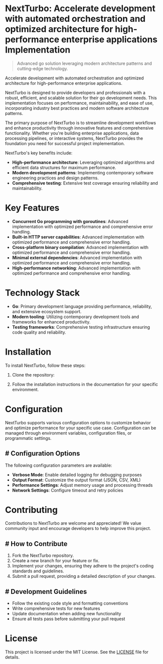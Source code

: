 <!-- fallback_NextTurbo_20250727061445_25152 -->

# NextTurbo: Accelerate development with automated orchestration and optimized architecture for high-performance enterprise applications Implementation
> Advanced go solution leveraging modern architecture patterns and cutting-edge technology.

Accelerate development with automated orchestration and optimized architecture for high-performance enterprise applications.

NextTurbo is designed to provide developers and professionals with a robust, efficient, and scalable solution for their go development needs. This implementation focuses on performance, maintainability, and ease of use, incorporating industry best practices and modern software architecture patterns.

The primary purpose of NextTurbo is to streamline development workflows and enhance productivity through innovative features and comprehensive functionality. Whether you're building enterprise applications, data processing pipelines, or interactive systems, NextTurbo provides the foundation you need for successful project implementation.

NextTurbo's key benefits include:

* **High-performance architecture**: Leveraging optimized algorithms and efficient data structures for maximum performance.
* **Modern development patterns**: Implementing contemporary software engineering practices and design patterns.
* **Comprehensive testing**: Extensive test coverage ensuring reliability and maintainability.

# Key Features

* **Concurrent Go programming with goroutines**: Advanced implementation with optimized performance and comprehensive error handling.
* **Built-in HTTP server capabilities**: Advanced implementation with optimized performance and comprehensive error handling.
* **Cross-platform binary compilation**: Advanced implementation with optimized performance and comprehensive error handling.
* **Minimal external dependencies**: Advanced implementation with optimized performance and comprehensive error handling.
* **High-performance networking**: Advanced implementation with optimized performance and comprehensive error handling.

# Technology Stack

* **Go**: Primary development language providing performance, reliability, and extensive ecosystem support.
* **Modern tooling**: Utilizing contemporary development tools and frameworks for enhanced productivity.
* **Testing frameworks**: Comprehensive testing infrastructure ensuring code quality and reliability.

# Installation

To install NextTurbo, follow these steps:

1. Clone the repository:


2. Follow the installation instructions in the documentation for your specific environment.

# Configuration

NextTurbo supports various configuration options to customize behavior and optimize performance for your specific use case. Configuration can be managed through environment variables, configuration files, or programmatic settings.

## # Configuration Options

The following configuration parameters are available:

* **Verbose Mode**: Enable detailed logging for debugging purposes
* **Output Format**: Customize the output format (JSON, CSV, XML)
* **Performance Settings**: Adjust memory usage and processing threads
* **Network Settings**: Configure timeout and retry policies

# Contributing

Contributions to NextTurbo are welcome and appreciated! We value community input and encourage developers to help improve this project.

## # How to Contribute

1. Fork the NextTurbo repository.
2. Create a new branch for your feature or fix.
3. Implement your changes, ensuring they adhere to the project's coding standards and guidelines.
4. Submit a pull request, providing a detailed description of your changes.

## # Development Guidelines

* Follow the existing code style and formatting conventions
* Write comprehensive tests for new features
* Update documentation when adding new functionality
* Ensure all tests pass before submitting your pull request

# License

This project is licensed under the MIT License. See the [LICENSE](https://github.com/marcmotta/NextTurbo/blob/main/LICENSE) file for details.
